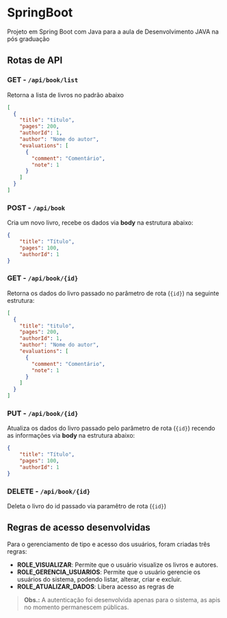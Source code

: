 # SpringBoot
Projeto em Spring Boot com Java para a aula de Desenvolvimento JAVA na pós graduação

## Rotas de API

### GET - `/api/book/list`
Retorna a lista de livros no padrão abaixo
```json
[
  {
    "title": "titulo",
    "pages": 200,
    "authorId": 1,
    "author": "Nome do autor",
    "evaluations": [
      {
        "comment": "Comentário",
        "note": 1
      }
    ]
  }
]
```

### POST - `/api/book`
Cria um novo livro, recebe os dados via **body** na estrutura abaixo:
```json
{
	"title": "Título",
	"pages": 100,
	"authorId": 1
}
```

### GET - `/api/book/{id}`
Retorna os dados do livro passado no parâmetro de rota (`{id}`) na seguinte estrutura:
```json
[
  {
    "title": "titulo",
    "pages": 200,
    "authorId": 1,
    "author": "Nome do autor",
    "evaluations": [
      {
        "comment": "Comentário",
        "note": 1
      }
    ]
  }
]
```

### PUT - `/api/book/{id}`
Atualiza os dados do livro passado pelo parâmetro de rota (`{id}`) recendo as informações via **body** na estrutura abaixo:
```json
{
	"title": "Título",
	"pages": 100,
	"authorId": 1
}
```
 
### DELETE - `/api/book/{id}`
Deleta o livro do id passado via paramêtro de rota (`{id}`)

## Regras de acesso desenvolvidas
Para o gerenciamento de tipo e acesso dos usuários, foram criadas três regras:
- **ROLE_VISUALIZAR**: Permite que o usuário visualize os livros e autores. 
- **ROLE_GERENCIA_USUARIOS**: Permite que o usuário gerencie os usuários do sistema, podendo listar, alterar, criar e excluir.
- **ROLE_ATUALIZAR_DADOS**: Libera acesso as regras de  

> **Obs.:** A autenticação foi desenvolvida apenas para o sistema, as apis no momento permanescem públicas.
